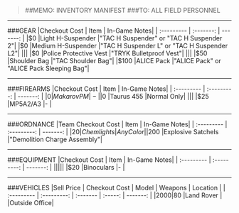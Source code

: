 > ##MEMO: INVENTORY MANIFEST
> ###TO: ALL FIELD PERSONNEL

----------
###GEAR
|Checkout Cost | Item	| In-Game Notes|
| :--------- | :-------: | -------: |
|$0  |Light H-Suspender	    |"TAC H Suspender" or "TAC H Suspender 2"|
|$0  |Medium H-Suspender	  |"TAC H Suspender L" or "TAC H Suspender L2"|
|||
|$0  |Police Protective Vest   |"TRYK Bulletproof Vest"|
|||
|$50  |Shoulder Bag     |"TAC Shoulder Bag"|
|$100  |ALICE Pack      |"ALICE Pack" or "ALICE Pack Sleeping Bag"|

***

###FIREARMS
|Checkout Cost | Item    	 | In-Game Notes|
| :--------- | :---------: | -------: |
|$0  |Makarov PM	  |- |
|$0  |Taurus 455	  |Normal Only|
|||
|$25  |MP5A2/A3	|-   |

***

###ORDNANCE
|Team Checkout Cost | Item	| In-Game Notes|
| :--------- | :---------: | -------: |
|$20  |Chemlights	    |Any Color|
|$200 |Explosive Satchels    |"Demolition Charge Assembly"|

***

###EQUIPMENT
|Checkout Cost | Item	| In-Game Notes|
| :--------- | :---------: | -------: |
|||||
|$20  |Binoculars    |-      |

***

###VEHICLES
|Sell Price | Checkout Cost  | Model   | Weapons 	 | Location |
| :--------- | :---------: | :------- | :-----: | -------: |
|$2000  |$80     |Land Rover		  |     |Outside Office|
